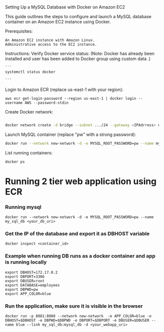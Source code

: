 Setting Up a MySQL Database with Docker on Amazon EC2

This guide outlines the steps to configure and launch a MySQL database container on an Amazon EC2 instance using Docker.

Prerequisites:

    An Amazon EC2 instance with Amazon Linux.
    Administrative access to the EC2 instance.

Instructions:
Verify Docker service status: (Note: Docker has already been installed and user has been added to Docker group using custom data <custom data>.)

    ```
    systemctl status docker

    ```

Login to Amazon ECR (replace us-east-1 with your region):
```
aws ecr get-login-password --region us-east-1 | docker login --username AWS --password-stdin

```

Create Docker network:
```Bash

docker network create -d bridge --subnet .../24 --gateway <IPAdrress> new-network
```

Launch MySQL container (replace "pw" with a strong password):
```Bash
docker run --network new-network -d -e MYSQL_ROOT_PASSWORD=pw --name my_sql_db <your_db_uri>
```


List running containers:
```Bash
docker ps
```

# Running 2 tier web application using ECR

### Running mysql
```docker run --network new-network -d -e MYSQL_ROOT_PASSWORD=pw --name my_sql_db <your_db_uri>```

### Get the IP of the database and export it as DBHOST variable
```docker inspect <container_id>```

### Example when running DB runs as a docker container and app is running locally
```
export DBHOST=172.17.0.2
export DBPORT=3306
export DBUSER=root
export DATABASE=employees
export DBPWD=pw
export APP_COLOR=blue
```
### Run the application, make sure it is visible in the browser
```docker run -p 8081:8080 --network new-network  -e APP_COLOR=blue -e DBHOST=$DBHOST -e DBPWD=$DBPWD -e DBPORT=$DBPORT -e DBUSER=$DBUSER --name blue --link my_sql_db:mysql_db -d <your_webapp_uri>```
